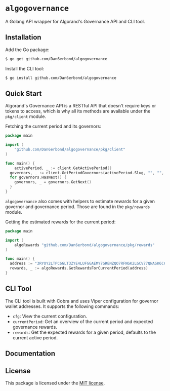 # `algogovernance`

A Golang API wrapper for Algorand's Governance API and CLI tool.

## Installation

Add the Go package:

```bash
$ go get github.com/Dan6erbond/algogovernance
```

Install the CLI tool:

```bash
$ go install github.com/Dan6erbond/algogovernance
```

## Quick Start

Algorand's Governance API is a RESTful API that doesn't require keys or tokens to access, which is why all its methods are available under the `pkg/client` module.

Fetching the current period and its governors:

```go
package main

import (
	"github.com/Dan6erbond/algogovernance/pkg/client"
)

func main() {
	activePeriod, _ := client.GetActivePeriod()
  governors, _ := client.GetPeriodGovernors(activePeriod.Slug, "", "", "", "cursor", "", "", "")
  for governors.HasNext() {
    governors, _ = governors.GetNext()
  }
}
```

`algogovernance` also comes with helpers to estimate rewards for a given governor and governance period. Those are found in the `pkg/rewards` module.

Getting the estimated rewards for the current period:

```go
package main

import (
	algoRewards "github.com/Dan6erbond/algogovernance/pkg/rewards"
)

func main() {
  address := "3RYOY2LTPC6GLT3ZYE4LUFGGAEMY7GRENZQO7RFNGK2LGCV77QNASK6C6Y"
  rewards, _ := algoRewards.GetRewardsForCurrentPeriod(address)
}
```

## CLI Tool

The CLI tool is built with Cobra and uses Viper configuration for governor wallet addresses. It supports the following commands:

- `cfg`: View the current configuration.
- `currentPeriod`: Get an overview of the current period and expected governance rewards.
- `rewards`: Get the expected rewards for a given period, defaults to the current active period.

## Documentation



## License

This package is licensed under the [MIT license](./LICENSE).
